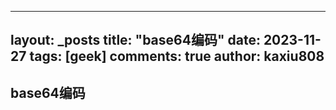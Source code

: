 
---
layout: _posts
title: "base64编码"
date:   2023-11-27
tags: [geek]
comments: true
author: kaxiu808  
---

##  base64编码
<!--stackedit_data:
eyJoaXN0b3J5IjpbLTQxNTQzOTUyOCw3ODgyNjQ2MjUsLTQxNT
QzOTUyOF19
-->